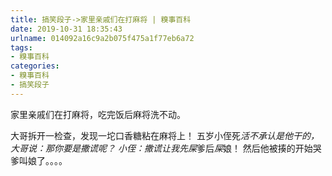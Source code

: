```yaml
---
title: 搞笑段子->家里亲戚们在打麻将 | 糗事百科
date: 2019-10-31 18:35:43
urlname: 014092a16c9a2b075f475a1f77eb6a72
tags: 
- 糗事百科
categories:
- 糗事百科
- 搞笑段子
---
```

家里亲戚们在打麻将，吃完饭后麻将洗不动。

大哥拆开一检查，发现一坨口香糖粘在麻将上！ 五岁小侄死*活不承认是他干的，大哥说：那你要是撒谎呢？ 小侄：撒谎让我先屎*爹后*屎*娘！ 然后他被揍的开始哭爹叫娘了。。。。


